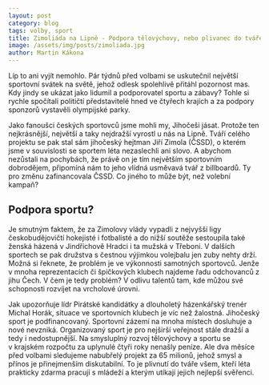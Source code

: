 ```yaml
---
layout: post
category: blog
tags: volby, sport
title: Zimoliáda na Lipně - Podpora tělovýchovy, nebo plivanec do tváře všem, kdo se sportem vážně zabývají?
image: /assets/img/posts/zimoliada.jpg
author: Martin Kákona
---
```


Líp to ani vyjít nemohlo.
Pár týdnů před volbami se uskutečnil největší sportovní svátek na světě, jehož odlesk spolehlivě přitáhl pozornost mas.
Kdy jindy se ukázat jako lidumil a podporovatel sportu a zábavy? Tohle si rychle spočítali političtí představitelé hned ve čtyřech krajích a za podpory sponzorů vystavěli olympijské parky.

Jako fanoušci českých sportovců jsme mohli my, Jihočeši jásat. Protože ten nejkrásnější, největší a taky nejdražší vyrostl u nás na Lipně. Tváří celého projektu se pak stal sám jihočeský hejtman Jiří Zimola (ČSSD), o kterém jsme v souvislosti se sportem léta nezaslechli ani slovo.
A abychom nezůstali na pochybách, že právě on je tím největším sportovním dobrodějem, připomíná nám to jeho vlídná usměvavá tvář z billboardů.
Ty pro změnu zafinancovala ČSSD. Co jiného to může být, než volební kampaň?

## Podpora sportu?

Je smutným faktem, že za Zimolovy vlády vypadli z nejvyšší ligy českobudějovičtí hokejisté i fotbalisté a do nižší soutěže sestoupila také ženská házená v Jindřichově Hradci i ta mužská v Třeboni.
V dalších sportech se pak družstva s čestnou výjimkou volejbalu jen zuby nehty drží.
Možná si řeknete, že problém je ve výkonnosti samotných sportovců.
Jenže v mnoha reprezentacích či špičkových klubech najdeme řadu odchovanců z jihu Čech.
V čem je tedy problém?
V odlivu talentů tam, kde můžou své schopnosti rozvíjet na vrcholové úrovni.

Jak upozorňuje lídr Pirátské kandidátky a dlouholetý házenkářský trenér Michal Horák, situace ve sportovních klubech je víc než žalostná.
Jihočeský sport je podfinancovaný.
Sportovní zázemí na mnoha místech dosluhuje a nové nevzniká.
Organizovaný sport je pro nejširší veřejnost stále dražší a tedy i nedostupnější.
Na smysluplný rozvoj tělovýchovy a sportu se v krajském rozpočtu za uplynulé čtyři roky nenašly peníze. Ale dva měsíce před volbami sledujeme nabubřelý projekt za 65 milionů, jehož smysl a přínos je přinejmenším diskutabilní.
To je plivnutí do tváře všem, kteří léta prakticky zdarma pracují s mládeží a kterým utíkají jejich nejlepší svěřenci.

